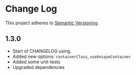 # Change Log
This project adheres to [Semantic Versioning](http://semver.org/).

## 1.3.0
* Start of CHANGELOG using.
* Added new options: `containerClass`, `useUniqueContainer`
* Added some unit-tests
* Upgraded dependencies

